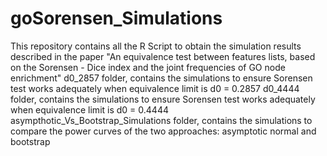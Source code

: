 # goSorensen_Simulations 
This repository contains all the R Script to obtain the simulation results described in the paper "An equivalence test between features lists, based on the Sorensen - Dice index and the joint frequencies of GO node enrichment"
d0_2857 folder, contains the simulations to ensure Sorensen test works adequately when equivalence limit is d0 = 0.2857
d0_4444 folder, contains the simulations to ensure Sorensen test works adequately when equivalence limit is d0 = 0.4444
asympthotic_Vs_Bootstrap_Simulations folder, contains the simulations to compare the power curves of the two approaches: asymptotic normal and bootstrap

